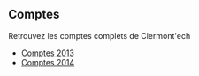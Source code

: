 ## Comptes 

Retrouvez les comptes complets de Clermont'ech

* [Comptes 2013](comptes/2013/comptes.md)
* [Comptes 2014](comptes/2014/comptes.md)

